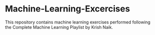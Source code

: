 # Machine-Learning-Excercises
This repository contains machine learning exercises performed following the Complete Machine Learning Playlist by Krish Naik.

